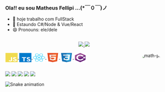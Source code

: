 ### Ola!! eu sou Matheus Fellipi ...(*￣０￣)ノ

- 🔭 hoje trabalho com FullStack 
- 🌱 Estaundo C#/Node & Vue/React
- 😄 Pronouns: ele/dele

##

<div align="center">
  <a href="https://github.com/MatheusFellipi">
  <img height="180em" src="https://github-readme-stats.vercel.app/api?username=MatheusFellipi&show_icons=true&theme=synthwave&include_all_commits=true&count_private=true"/>
  <img height="180em" src="https://github-readme-stats.vercel.app/api/top-langs/?username=MatheusFellipi&layout=compact&langs_count=7&theme=synthwave"/>
</div>  
  
<div style="display: inline_block"><br>
  <img align="center" alt="math-Js" height="30" width="40" src="https://raw.githubusercontent.com/devicons/devicon/master/icons/javascript/javascript-plain.svg">
  <img align="center" alt="math-Ts" height="30" width="40" src="https://raw.githubusercontent.com/devicons/devicon/master/icons/typescript/typescript-plain.svg">
  <img align="center" alt="math-React" height="30" width="40" src="https://raw.githubusercontent.com/devicons/devicon/master/icons/react/react-original.svg">
  <img align="center" alt="math-HTML" height="30" width="40" src="https://raw.githubusercontent.com/devicons/devicon/master/icons/html5/html5-original.svg">
  <img align="center" alt="math-CSS" height="30" width="40" src="https://raw.githubusercontent.com/devicons/devicon/master/icons/css3/css3-original.svg">
  <img align="center" alt="math-Csharp" height="30" width="40" src="https://raw.githubusercontent.com/devicons/devicon/master/icons/csharp/csharp-original.svg">
  <img align="right" alt="math-pic" height="150" style="border-radius:50px;"            src="https://instagram.fudi1-2.fna.fbcdn.net/v/t51.2885-19/s320x320/237049415_1230127204105463_5855295529551467519_n.jpg?_nc_ht=instagram.fudi1-2.fna.fbcdn.net&_nc_cat=111&_nc_ohc=KEqEMbJUhsAAX-Ip089&edm=ABfd0MgBAAAA&ccb=7-4&oh=00_AT9-LiY9qzfRibb7gazM38adkfcSXQ29-qlaMVdMC3BFGg&oe=62090D7D&_nc_sid=7bff83">
</div>
  
##
  
  <div>
  <a href="https://www.instagram.com/mathe_fellipi/" target="_blank"><img src="https://img.shields.io/badge/-Instagram-%23E4405F?style=for-the-badge&logo=instagram&logoColor=white" target="_blank"></a>
 	<a href="https://www.twitch.tv/virtualdn" target="_blank"><img src="https://img.shields.io/badge/Twitch-9146FF?style=for-the-badge&logo=twitch&logoColor=white" target="_blank"></a>
    <a href="https://discord.gg/4pWM2Z7aAB" target="_blank"><img src="https://img.shields.io/badge/Discord-7289DA?style=for-the-badge&logo=discord&logoColor=white" target="_blank"></a> 
 <a href = "mailto:matheus.fellipi@outlook.com"><img src="https://img.shields.io/badge/Microsoft_Outlook-0078D4?style=for-the-badge&logo=microsoft-outlook&logoColor=white" target="_blank"></a>
  <a href="https://www.linkedin.com/in/matheusfellipiribeiro/" target="_blank"><img src="https://img.shields.io/badge/-LinkedIn-%230077B5?style=for-the-badge&logo=linkedin&logoColor=white" target="_blank"></a> 
  </div>
  
  ![Snake animation](https://github.com/MatheusFellipi/MatheusFellipi/blob/output/github-contribution-grid-snake.svg)
